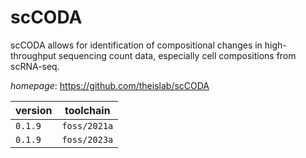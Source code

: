 # scCODA

scCODA allows for identification of compositional changes in high-throughput sequencing count data, especially cell compositions from scRNA-seq.

*homepage*: <https://github.com/theislab/scCODA>

version | toolchain
--------|----------
``0.1.9`` | ``foss/2021a``
``0.1.9`` | ``foss/2023a``
